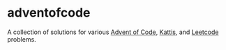 # adventofcode
A collection of solutions for various [Advent of Code](https://adventofcode.com/), [Kattis](https://open.kattis.com/), and [Leetcode](https://leetcode.com/) problems.